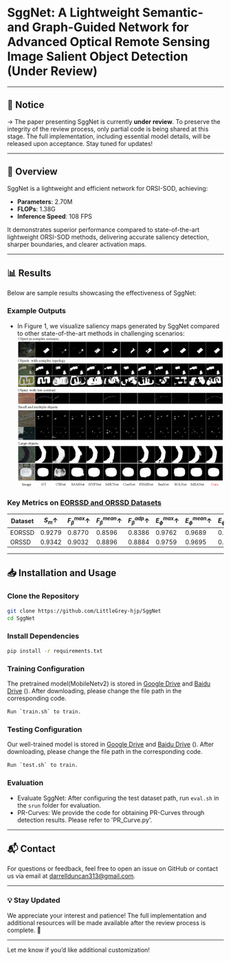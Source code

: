 # SggNet: A Lightweight Semantic- and Graph-Guided Network for Advanced Optical Remote Sensing Image Salient Object Detection (Under Review)

---

## 🚨 Notice

-> The paper presenting SggNet is currently **under review**. To preserve the integrity of the review process, only partial code is being shared at this stage. The full implementation, including essential model details, will be released upon acceptance. Stay tuned for updates!

---

## 📝 Overview

SggNet is a lightweight and efficient network for ORSI-SOD, achieving:
- **Parameters**: 2.70M
- **FLOPs**: 1.38G
- **Inference Speed**: 108 FPS

It demonstrates superior performance compared to state-of-the-art lightweight ORSI-SOD methods, delivering accurate saliency detection, sharper boundaries, and clearer activation maps.

---

## 📊 Results

Below are sample results showcasing the effectiveness of SggNet:

### Example Outputs
- In Figure 1, we visualize saliency maps generated by SggNet compared to other state-of-the-art methods in challenging scenarios:
![Qualitative Results](https://github.com/LittleGrey-hjp/SggNet/blob/main/visual-compare.png)

### Key Metrics on [EORSSD and ORSSD Datasets](https://github.com/LittleGrey-hjp/SggNet)
| Dataset   | $S_m \uparrow$ | $F^{max}_{\beta} \uparrow$ | $F^{mean}_{\beta} \uparrow$ | $F^{adp}_{\beta} \uparrow$ | $E^{max}_{\phi} \uparrow$ | $E^{mean}_{\phi} \uparrow$ | $E^{adp}_{\phi} \uparrow$ | $\mathcal{M} \downarrow$ |
|-----------|----------------|----------------------------|-----------------------------|----------------------------|---------------------------|----------------------------|---------------------------|--------------------------|
| EORSSD    | 0.9279         |  0.8770                    |   0.8596                    |  0.8386                    |  0.9762                   |   0.9689                   |  0.9678                   |  0.0068                  |
| ORSSD     | 0.9342         |  0.9032                    |   0.8896                    |  0.8884                    |  0.9759                   |   0.9695                   |  0.9720                   |  0.0111                  |

---

## 📥 Installation and Usage

### Clone the Repository
```bash
git clone https://github.com/LittleGrey-hjp/SggNet
cd SggNet
```

### Install Dependencies
```bash
pip install -r requirements.txt
```

### Training Configuration
The pretrained model(MobileNetv2) is stored in [Google Drive]() and [Baidu Drive]() (). After downloading, please change the file path in the corresponding code.
```bash
Run `train.sh` to train.
```

### Testing Configuration
Our well-trained model is stored in [Google Drive]() and [Baidu Drive]() (). After downloading, please change the file path in the corresponding code.
```bash
Run `test.sh` to train.
```

### Evaluation

- Evaluate SggNet: After configuring the test dataset path, run `eval.sh` in the `srun` folder for evaluation.
- PR-Curves: We provide the code for obtaining PR-Curves through detection results. Please refer to 'PR_Curve.py'.

---

## 📬 Contact

For questions or feedback, feel free to open an issue on GitHub or contact us via email at [darrellduncan313@gmail.com](darrellduncan313@gmail.com).

---


### 💡 Stay Updated

We appreciate your interest and patience! The full implementation and additional resources will be made available after the review process is complete. 🎉

--- 

Let me know if you’d like additional customization!
